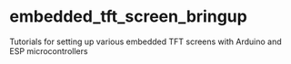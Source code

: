 # embedded_tft_screen_bringup
Tutorials for setting up various embedded TFT screens with Arduino and ESP microcontrollers
